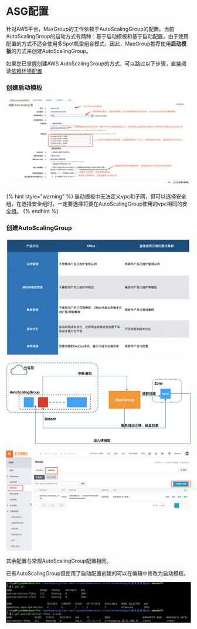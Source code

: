 # ASG配置

针对AWS平台，MaxGroup的工作依赖于AutoScalingGroup的配置。当前AutoScalingGroup的启动方式有两种：基于启动模板和基于启动配置，由于使用配置的方式不适合使用多Spot机型组合模式，因此，MaxGroup推荐使用**启动模板**的方式来创建AutoScalingGroup。

如果您已掌握创建AWS AutoScalingGroup的方式，可以跳过以下步骤，直接阅读[依赖环境配置](https://docs.spotmaxtech.com/maxgroup-shuo-ming-wen-dang/kuai-su-ru-men/aws/zhun-bei-gong-zuo/yi-lai-huan-jing-pei-zhi)

### 创建启动模板



![](../../../../.gitbook/assets/image%20%2813%29.png)

{% hint style="warning" %}
启动模板中无法定义vpc和子网，但可以选择安全组，在选择安全组时，一定要选择将要在AutoScalingGroup使用的vpc相同的安全组。
{% endhint %}

### 创建AutoScalingGroup



![](../../../../.gitbook/assets/image%20%2855%29.png)



![](../../../../.gitbook/assets/image%20%2835%29.png)

![](../../../../.gitbook/assets/image%20%2819%29.png)

其余配置与常规AutoScalingGroup配置相同。

已有AutoScalingGroup但使用了启动配置创建的可以在编辑中修改为启动模板。



![](../../../../.gitbook/assets/image%20%2863%29.png)


